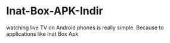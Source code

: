 # Inat-Box-APK-Indir
watching live TV on Android phones is really simple. Because to applications like Inat Box Apk

